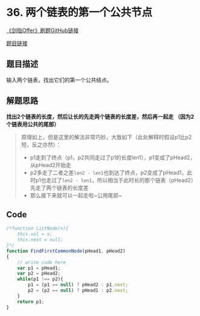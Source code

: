 # 36. 两个链表的第一个公共节点
[《剑指Offer》刷题GitHub链接](https://github.com/zhning12/Coding-Interviews)

[题目链接](https://www.nowcoder.com/practice/6ab1d9a29e88450685099d45c9e31e46?tpId=13&tqId=11189&tPage=2&rp=2&ru=/ta/coding-interviews&qru=/ta/coding-interviews/question-ranking)

## 题目描述

输入两个链表，找出它们的第一个公共结点。

## 解题思路

**找出2个链表的长度，然后让长的先走两个链表的长度差，然后再一起走
（因为2个链表用公共的尾部）**

> 原理如上，但是这里的解法非常巧妙，大致如下（此处解释时假设p1比p2短，反之亦然）：
> - p1走到了终点（p1，p2共同走过了p1的长度len1），p1变成了pHead2，从pHead2开始走
> - p2多走了二者之差`len2 - len1`也到达了终点，p2变成了pHead1，此时p1也走过了`len2 - len1`，所以相当于此时长的那个链表（pHead2）先走了两个链表的长度差
> - 那么接下来就可以一起走啦~公用尾部~

## Code


```javascript
/*function ListNode(x){
    this.val = x;
    this.next = null;
}*/
function FindFirstCommonNode(pHead1, pHead2)
{
    // write code here
    var p1 = pHead1;
    var p2 = pHead2;
    while(p1 !== p2){
        p1 = (p1 == null) ? pHead2 : p1.next;
        p2 = (p2 == null) ? pHead1 : p2.next;
    }
    return p1;
}
```